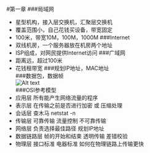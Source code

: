 #第一章
###局域网  
* 星型机构，接入层交换机，汇聚层交换机
* 覆盖范围小，自己花钱买设备，带宽固定
* 100米，带宽10M，100M，1000M
###Internet   
* 双线机房，一个服务器放在机房两个地址
* ISP组成，对网民提供Internet访问
###广域网   
* 距离远，超过100米
* 花钱租带宽 
###规划IP地址，MAC地址   
###数据包，数据帧  
![Alt text](1488291348698.png)    
###OSI参考模型     
* 应用层  所有能产生网络流量的程序  
* 表示层  在传输之前是否进行加密 或 压缩处理    
* 会话层   查木马 netstat -n    
* 传输层 可靠传输 流量控制 不可靠传输  
* 网络层 负责选择最佳路径  规划IP地址       
* 数据链路层  帧的开始和结束 透明传输 差错校验  
* 物理层  接口标准 电器标准  如何在物理链路上传输更快   



